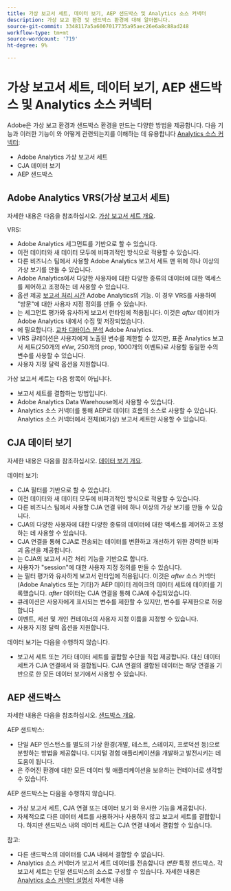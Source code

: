 ```yaml
---
title: 가상 보고서 세트, 데이터 보기, AEP 샌드박스 및 Analytics 소스 커넥터
description: 가상 보고 환경 및 샌드박스 환경에 대해 알아봅니다.
source-git-commit: 3348117a5a6007017735a95aec26e6a8c88ad248
workflow-type: tm+mt
source-wordcount: '719'
ht-degree: 9%

---
```



# 가상 보고서 세트, 데이터 보기, AEP 샌드박스 및 Analytics 소스 커넥터

Adobe은 가상 보고 환경과 샌드박스 환경을 만드는 다양한 방법을 제공합니다. 다음 기능과 이러한 기능이 와 어떻게 관련되는지를 이해하는 데 유용합니다 [Analytics 소스 커넥터](https://experienceleague.adobe.com/docs/experience-platform/sources/ui-tutorials/create/adobe-applications/analytics.html?lang=ko):

* Adobe Analytics 가상 보고서 세트
* CJA 데이터 보기
* AEP 샌드박스

## Adobe Analytics VRS(가상 보고서 세트)

자세한 내용은 다음을 참조하십시오. [가상 보고서 세트 개요](https://experienceleague.adobe.com/docs/analytics/components/virtual-report-suites/vrs-about.html?lang=ko-KR).

VRS:

* Adobe Analytics 세그먼트를 기반으로 할 수 있습니다.
* 이전 데이터와 새 데이터 모두에 비파괴적인 방식으로 적용할 수 있습니다.
* 다른 비즈니스 팀에서 사용할 Adobe Analytics 보고서 세트 맨 위에 하나 이상의 가상 보기를 만들 수 있습니다.
* Adobe Analytics에서 다양한 사용자에 대한 다양한 종류의 데이터에 대한 액세스를 제어하고 조정하는 데 사용할 수 있습니다.
* 옵션 제공 [보고서 처리 시간](https://experienceleague.adobe.com/docs/analytics/components/virtual-report-suites/vrs-report-time-processing.html?lang=ko-KR) Adobe Analytics의 기능. 이 경우 VRS를 사용하여 &quot;방문&quot;에 대한 사용자 지정 정의를 만들 수 있습니다.
* 는 세그먼트 평가와 유사하게 보고서 런타임에 적용됩니다. 이것은 _after_ 데이터가 Adobe Analytics 내에서 수집 및 저장되었습니다.
* 에 필요합니다. [교차 디바이스 분석](https://experienceleague.adobe.com/docs/analytics/components/cda/overview.html?lang=ko-KR) Adobe Analytics.
* VRS 큐레이션은 사용자에게 노출된 변수를 제한할 수 있지만, 표준 Analytics 보고서 세트(250개의 eVar, 250개의 prop, 1000개의 이벤트)로 사용할 동일한 수의 변수를 사용할 수 있습니다.
* 사용자 지정 달력 옵션을 지원합니다.

가상 보고서 세트는 다음 항목이 아닙니다.

* 보고서 세트를 결합하는 방법입니다.
* Adobe Analytics Data Warehouse에서 사용할 수 있습니다.
* Analytics 소스 커넥터를 통해 AEP로 데이터 흐름의 소스로 사용할 수 있습니다. Analytics 소스 커넥터에서 전체(비가상) 보고서 세트만 사용할 수 있습니다.


## CJA 데이터 보기

자세한 내용은 다음을 참조하십시오. [데이터 보기 개요](https://experienceleague.adobe.com/docs/analytics-platform/using/cja-dataviews/data-views.html?lang=ko-KR).

데이터 보기:

* CJA 필터를 기반으로 할 수 있습니다.
* 이전 데이터와 새 데이터 모두에 비파괴적인 방식으로 적용할 수 있습니다.
* 다른 비즈니스 팀에서 사용할 CJA 연결 위에 하나 이상의 가상 보기를 만들 수 있습니다.
* CJA의 다양한 사용자에 대한 다양한 종류의 데이터에 대한 액세스를 제어하고 조정하는 데 사용할 수 있습니다.
* CJA 연결을 통해 CJA로 전송되는 데이터를 변환하고 개선하기 위한 강력한 비파괴 옵션을 제공합니다.
* 는 CJA의 보고서 시간 처리 기능을 기반으로 합니다.
* 사용자가 &quot;session&quot;에 대한 사용자 지정 정의를 만들 수 있습니다.
* 는 필터 평가와 유사하게 보고서 런타임에 적용됩니다. 이것은 _after_ 소스 커넥터(Adobe Analytics 또는 기타)가 AEP 데이터 레이크의 데이터 세트에 데이터를 기록했습니다. _after_ 데이터는 CJA 연결을 통해 CJA에 수집되었습니다.
* 큐레이션은 사용자에게 표시되는 변수를 제한할 수 있지만, 변수를 무제한으로 허용합니다
* 이벤트, 세션 및 개인 컨테이너의 사용자 지정 이름을 지정할 수 있습니다.
* 사용자 지정 달력 옵션을 지원합니다.

데이터 보기는 다음을 수행하지 않습니다.

* 보고서 세트 또는 기타 데이터 세트를 결합할 수단을 직접 제공합니다. 대신 데이터 세트가 CJA 연결에서 와 결합됩니다. CJA 연결의 결합된 데이터는 해당 연결을 기반으로 한 모든 데이터 보기에서 사용할 수 있습니다.

## AEP 샌드박스

자세한 내용은 다음을 참조하십시오. [샌드박스 개요](https://experienceleague.adobe.com/docs/experience-platform/sandbox/home.html?lang=ko-KR).

AEP 샌드박스:

* 단일 AEP 인스턴스를 별도의 가상 환경(개발, 테스트, 스테이지, 프로덕션 등)으로 분할하는 방법을 제공합니다. 디지털 경험 애플리케이션을 개발하고 발전시키는 데 도움이 됩니다.
* 은 주어진 환경에 대한 모든 데이터 및 애플리케이션을 보유하는 컨테이너로 생각할 수 있습니다.

AEP 샌드박스는 다음을 수행하지 않습니다.

* 가상 보고서 세트, CJA 연결 또는 데이터 보기 와 유사한 기능을 제공합니다.
* 자체적으로 다른 데이터 세트를 사용하거나 사용하지 않고 보고서 세트를 결합합니다. 하지만 샌드박스 내의 데이터 세트는 CJA 연결 내에서 결합할 수 있습니다.

참고:

* 다른 샌드박스의 데이터를 CJA 내에서 결합할 수 없습니다.
* Analytics 소스 커넥터가 보고서 세트 데이터를 전송합니다 _변환_ 특정 샌드박스. 각 보고서 세트는 단일 샌드박스의 소스로 구성할 수 있습니다. 자세한 내용은 [Analytics 소스 커넥터 설명서](https://experienceleague.adobe.com/docs/experience-platform/sources/ui-tutorials/create/adobe-applications/analytics.html?lang=en) 자세한 내용